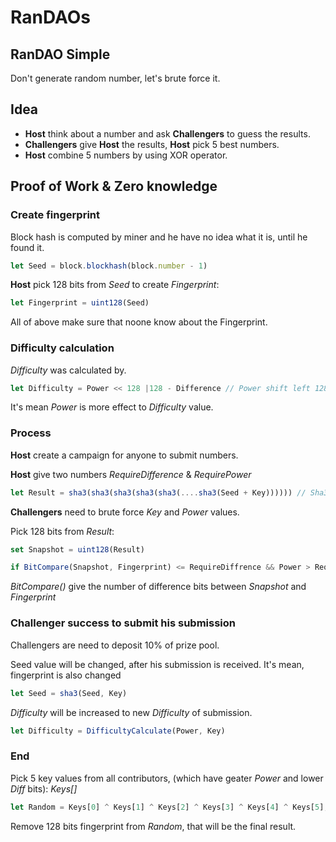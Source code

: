 # RanDAOs

## RanDAO Simple

Don't generate random number, let's brute force it.

## Idea

* **Host** think about a number and ask **Challengers** to guess the results.
* **Challengers** give **Host** the results, **Host** pick 5 best numbers.
* **Host** combine 5 numbers by using XOR operator.

## Proof of Work & Zero knowledge

### Create fingerprint

Block hash is computed by miner and he have no idea what it is, until he found it.

```javascript
let Seed = block.blockhash(block.number - 1)
```

**Host** pick 128 bits from *Seed* to create *Fingerprint*:

```javascript
let Fingerprint = uint128(Seed)
```

All of above make sure that noone know about the Fingerprint.

### Difficulty calculation

*Difficulty* was calculated by.

```javascript
let Difficulty = Power << 128 |128 - Difference // Power shift left 128 bits OR with (128 - Difference)
```
It's mean *Power* is more effect to  *Difficulty* value.

### Process

**Host** create a campaign for anyone to submit numbers.

**Host** give two numbers *RequireDifference* & *RequirePower*

```javascript
let Result = sha3(sha3(sha3(sha3(sha3(....sha3(Seed + Key)))))) // Sha3 Power times
```

**Challengers** need to brute force *Key* and *Power* values.

Pick 128 bits from *Result*:

```javascript
set Snapshot = uint128(Result)
```

```javascript
if BitCompare(Snapshot, Fingerprint) <= RequireDiffrence && Power > RequirePower // Then Key and Power is accepted.
``` 

*BitCompare()* give the number of difference bits between *Snapshot* and *Fingerprint*

### Challenger success to submit his submission 

Challengers are need to deposit 10% of prize pool. 

Seed value will be changed, after his submission is received. It's mean, fingerprint is also changed

```javascript
let Seed = sha3(Seed, Key)
```

*Difficulty* will be increased to new *Difficulty* of submission.

```javascript
let Difficulty = DifficultyCalculate(Power, Key)
```

### End

Pick 5 key values from all contributors, (which have geater *Power* and lower *Diff* bits): *Keys[]*

```javascript
let Random = Keys[0] ^ Keys[1] ^ Keys[2] ^ Keys[3] ^ Keys[4] ^ Keys[5];
```

Remove 128 bits fingerprint from *Random*, that will be the final result. 
